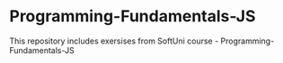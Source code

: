 # Programming-Fundamentals-JS
This repository includes exersises from SoftUni course - Programming-Fundamentals-JS

